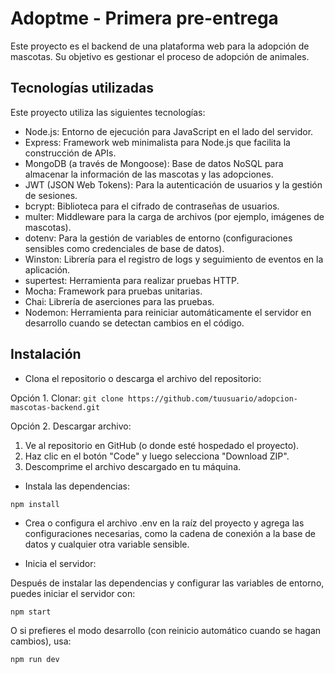 
# Adoptme - Primera pre-entrega

Este proyecto es el backend de una plataforma web para la adopción de mascotas. Su objetivo es gestionar el proceso de adopción de animales.


## Tecnologías utilizadas

Este proyecto utiliza las siguientes tecnologías:

- Node.js: Entorno de ejecución para JavaScript en el lado del servidor.
- Express: Framework web minimalista para Node.js que facilita la construcción de APIs.
- MongoDB (a través de Mongoose): Base de datos NoSQL para almacenar la información de las mascotas y las adopciones.
- JWT (JSON Web Tokens): Para la autenticación de usuarios y la gestión de sesiones.
- bcrypt: Biblioteca para el cifrado de contraseñas de usuarios.
- multer: Middleware para la carga de archivos (por ejemplo, imágenes de mascotas).
- dotenv: Para la gestión de variables de entorno (configuraciones sensibles como credenciales de base de datos).
- Winston: Librería para el registro de logs y seguimiento de eventos en la aplicación.
- supertest: Herramienta para realizar pruebas HTTP.
- Mocha: Framework para pruebas unitarias.
- Chai: Librería de aserciones para las pruebas.
- Nodemon: Herramienta para reiniciar automáticamente el servidor en desarrollo cuando se detectan cambios en el código.

  
## Instalación

- Clona el repositorio o descarga el archivo del repositorio:

Opción 1. Clonar:
``` git clone https://github.com/tuusuario/adopcion-mascotas-backend.git ```

Opción 2. Descargar archivo:
1. Ve al repositorio en GitHub (o donde esté hospedado el proyecto).
2. Haz clic en el botón "Code" y luego selecciona "Download ZIP".
3. Descomprime el archivo descargado en tu máquina.


- Instala las dependencias:

```npm install```


- Crea o configura el archivo .env en la raíz del proyecto y agrega las configuraciones necesarias, como la cadena de conexión a la base de datos y cualquier otra variable sensible.


- Inicia el servidor:

Después de instalar las dependencias y configurar las variables de entorno, puedes iniciar el servidor con:

```npm start```

O si prefieres el modo desarrollo (con reinicio automático cuando se hagan cambios), usa:

```npm run dev```


    
